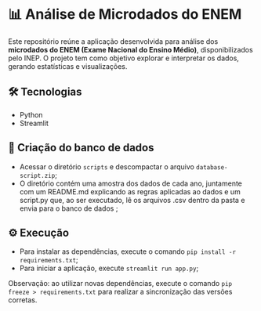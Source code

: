 # 📊 Análise de Microdados do ENEM

Este repositório reúne a aplicação desenvolvida para análise dos **microdados do ENEM (Exame Nacional do Ensino Médio)**, disponibilizados pelo INEP.
O projeto tem como objetivo explorar e interpretar os dados, gerando estatísticas e visualizações.

## 🛠️ Tecnologias

- Python
- Streamlit

## 🎲 Criação do banco de dados
- Acessar o diretório `scripts` e descompactar o arquivo `database-script.zip`;
- O diretório contém uma amostra dos dados de cada ano, juntamente com um README.md explicando as regras aplicadas ao dados e um script.py que, ao ser executado, lê os arquivos .csv dentro da pasta e envia para o banco de dados ;

## ⚙️ Execução
- Para instalar as dependências, execute o comando `pip install -r requirements.txt`;
- Para iniciar a aplicação, execute `streamlit run app.py`;

Observação: ao utilizar novas dependências, execute o comando `pip freeze > requirements.txt` para realizar a sincronização das versões corretas.
